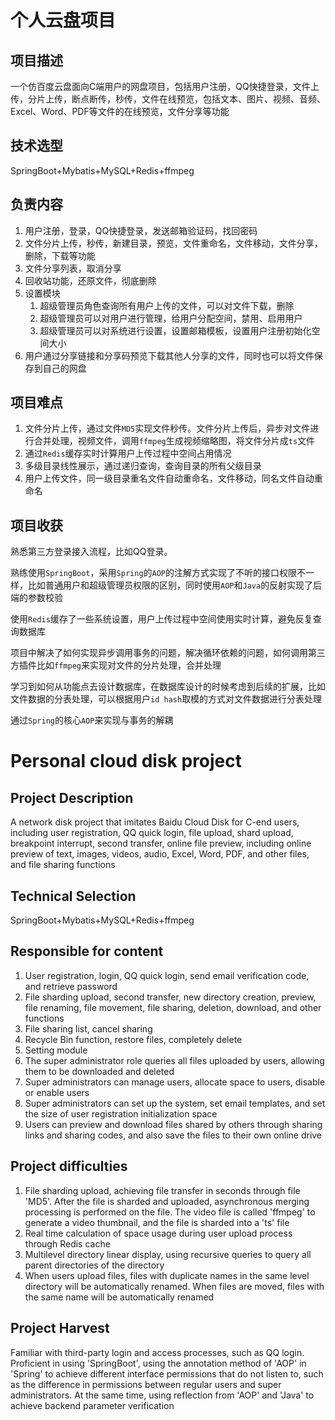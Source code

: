 # 个人云盘项目
## 项目描述
一个仿百度云盘面向C端用户的网盘项目，包括用户注册，QQ快捷登录，文件上传，分片上传，断点断传，秒传，文件在线预览，包括文本、图片、视频、音频、Excel、Word、PDF等文件的在线预览，文件分享等功能

## 技术选型

SpringBoot+Mybatis+MySQL+Redis+ffmpeg

## 负责内容

1. 用户注册，登录，QQ快捷登录，发送邮箱验证码，找回密码
2. 文件分片上传，秒传，新建目录，预览，文件重命名，文件移动，文件分享，删除，下载等功能
3. 文件分享列表，取消分享
4. 回收站功能，还原文件，彻底删除
5. 设置模块
   1. 超级管理员角色查询所有用户上传的文件，可以对文件下载，删除
   2. 超级管理员可以对用户进行管理，给用户分配空间，禁用、启用用户
   3. 超级管理员可以对系统进行设置，设置邮箱模板，设置用户注册初始化空间大小
6. 用户通过分享链接和分享码预览下载其他人分享的文件，同时也可以将文件保存到自己的网盘

## 项目难点

1. 文件分片上传，通过文件`MD5`实现文件秒传。文件分片上传后，异步对文件进行合并处理，视频文件，调用`ffmpeg`生成视频缩略图，将文件分片成`ts`文件
2. 通过`Redis`缓存实时计算用户上传过程中空间占用情况
3. 多级目录线性展示，通过递归查询，查询目录的所有父级目录
4. 用户上传文件，同一级目录重名文件自动重命名，文件移动，同名文件自动重命名

## 项目收获

熟悉第三方登录接入流程，比如QQ登录。

熟练使用`SpringBoot`，采用`Spring`的`AOP`的注解方式实现了不听的接口权限不一样，比如普通用户和超级管理员权限的区别，同时使用`AOP`和`Java`的反射实现了后端的参数校验

使用`Redis`缓存了一些系统设置，用户上传过程中空间使用实时计算，避免反复查询数据库

项目中解决了如何实现异步调用事务的问题，解决循环依赖的问题，如何调用第三方插件比如`ffmpeg`来实现对文件的分片处理，合并处理

学习到如何从功能点去设计数据库，在数据库设计的时候考虑到后续的扩展，比如文件数据的分表处理，可以根据用户`id hash`取模的方式对文件数据进行分表处理

通过`Spring`的核心`AOP`来实现与事务的解耦


# Personal cloud disk project
## Project Description
A network disk project that imitates Baidu Cloud Disk for C-end users, including user registration, QQ quick login, file upload, shard upload, breakpoint interrupt, second transfer, online file preview, including online preview of text, images, videos, audio, Excel, Word, PDF, and other files, and file sharing functions
## Technical Selection
SpringBoot+Mybatis+MySQL+Redis+ffmpeg
## Responsible for content
1. User registration, login, QQ quick login, send email verification code, and retrieve password
2. File sharding upload, second transfer, new directory creation, preview, file renaming, file movement, file sharing, deletion, download, and other functions
3. File sharing list, cancel sharing
4. Recycle Bin function, restore files, completely delete
5. Setting module
1. The super administrator role queries all files uploaded by users, allowing them to be downloaded and deleted
2. Super administrators can manage users, allocate space to users, disable or enable users
3. Super administrators can set up the system, set email templates, and set the size of user registration initialization space
6. Users can preview and download files shared by others through sharing links and sharing codes, and also save the files to their own online drive
## Project difficulties
1. File sharding upload, achieving file transfer in seconds through file 'MD5'. After the file is sharded and uploaded, asynchronous merging processing is performed on the file. The video file is called 'ffmpeg' to generate a video thumbnail, and the file is sharded into a 'ts' file
2. Real time calculation of space usage during user upload process through Redis cache
3. Multilevel directory linear display, using recursive queries to query all parent directories of the directory
4. When users upload files, files with duplicate names in the same level directory will be automatically renamed. When files are moved, files with the same name will be automatically renamed
## Project Harvest
Familiar with third-party login and access processes, such as QQ login.
Proficient in using 'SpringBoot', using the annotation method of 'AOP' in 'Spring' to achieve different interface permissions that do not listen to, such as the difference in permissions between regular users and super administrators. At the same time, using reflection from 'AOP' and 'Java' to achieve backend parameter verification
